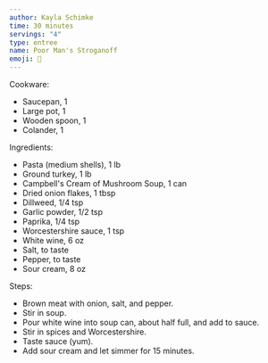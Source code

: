 ```yaml
---
author: Kayla Schimke
time: 30 minutes
servings: "4"
type: entree
name: Poor Man's Stroganoff
emoji: 🥩
---
```


Cookware:

- Saucepan, 1
- Large pot, 1
- Wooden spoon, 1
- Colander, 1

Ingredients:

- Pasta (medium shells), 1 lb
- Ground turkey, 1 lb
- Campbell's Cream of Mushroom Soup, 1 can
- Dried onion flakes, 1 tbsp
- Dillweed, 1/4 tsp
- Garlic powder, 1/2 tsp
- Paprika, 1/4 tsp
- Worcestershire sauce, 1 tsp
- White wine, 6 oz
- Salt, to taste
- Pepper, to taste
- Sour cream, 8 oz

Steps:

- Brown meat with onion, salt, and pepper.
- Stir in soup.
- Pour white wine into soup can, about half full, and add to sauce.
- Stir in spices and Worcestershire.
- Taste sauce (yum).
- Add sour cream and let simmer for 15 minutes.
